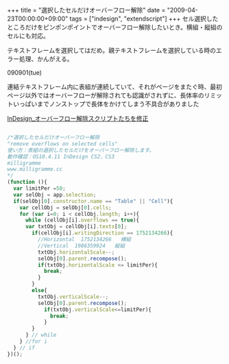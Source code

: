 +++
title = "選択したセルだけオーバーフロー解除"
date = "2009-04-23T00:00:00+09:00"
tags = ["indesign", "extendscript"]
+++
セル選択したところだけをピンポンポイントでオーバーフロー解除したいとき。横組・縦組のセルにも対応。

テキストフレームを選択してはだめ。親テキストフレームを選択している時のエラー処理、かんがえる。

090901(tue)

連結テキストフレーム内に表組が連続していて、それがページをまたぐ時、最初ページ以外ではオーバーフローが解除されても認識がされずに、長体率のリミットいっぱいまでノンストップで長体をかけてしまう不具合がありました

[InDesign_オーバーフロー解除スクリプトたちを修正](/2009/09/01/indesign-modify-cancel-overflow.html) 

```js

/*選択したセルだけオーバーフロー解除
"remove overflows on selected cells"
使い方：表組の選択したセルだけをオーバーフロー解除します。
動作確認：OS10.4.11 InDesign CS2、CS3
milligramme
www.milligramme.cc
*/
(function (){
  var limitPer =50;
  var selObj = app.selection;
  if(selObj[0].constructor.name == "Table" || "Cell"){
    var cellObj = selObj[0].cells;
    for (var i=0; i < cellObj.length; i++){
      while (cellObj[i].overflows == true){
      var txtObj = cellObj[i].texts[0];
        if(cellObj[i].writingDirection == 1752134266){
          //Horizontal  1752134266   横組
          //Vertical  1986359924   縦組
          txtObj.horizontalScale--;
          selObj[0].parent.recompose();
          if(txtObj.horizontalScale <= limitPer){
            break;
          }
        }
        else{
          txtObj.verticalScale--;
          selObj[0].parent.recompose();
            if(txtObj.verticalScale<=limitPer){
              break;
            }
        }
      } // while
    } //for i
  } // if
})();
```